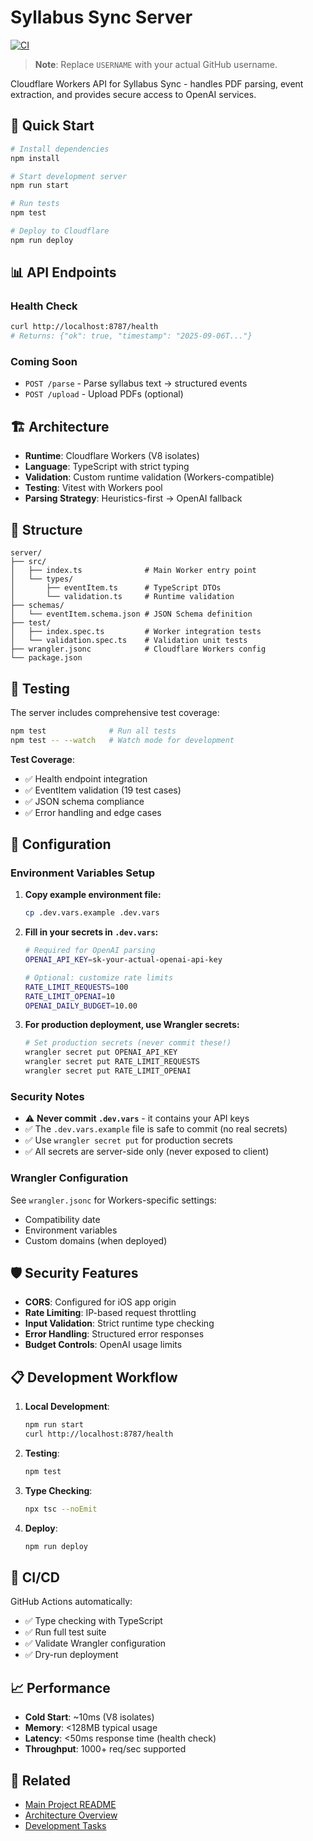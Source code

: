 # Syllabus Sync Server

[![CI](https://github.com/USERNAME/syllabus-sync/actions/workflows/ci.yml/badge.svg)](https://github.com/USERNAME/syllabus-sync/actions/workflows/ci.yml)

> **Note**: Replace `USERNAME` with your actual GitHub username.

Cloudflare Workers API for Syllabus Sync - handles PDF parsing, event extraction, and provides secure access to OpenAI services.

## 🚀 Quick Start

```bash
# Install dependencies
npm install

# Start development server
npm run start

# Run tests
npm test

# Deploy to Cloudflare
npm run deploy
```

## 📊 API Endpoints

### Health Check
```bash
curl http://localhost:8787/health
# Returns: {"ok": true, "timestamp": "2025-09-06T..."}
```

### Coming Soon
- `POST /parse` - Parse syllabus text → structured events
- `POST /upload` - Upload PDFs (optional)

## 🏗️ Architecture

- **Runtime**: Cloudflare Workers (V8 isolates)
- **Language**: TypeScript with strict typing
- **Validation**: Custom runtime validation (Workers-compatible)
- **Testing**: Vitest with Workers pool
- **Parsing Strategy**: Heuristics-first → OpenAI fallback

## 📁 Structure

```
server/
├── src/
│   ├── index.ts              # Main Worker entry point
│   └── types/
│       ├── eventItem.ts      # TypeScript DTOs
│       └── validation.ts     # Runtime validation
├── schemas/
│   └── eventItem.schema.json # JSON Schema definition
├── test/
│   ├── index.spec.ts         # Worker integration tests
│   └── validation.spec.ts    # Validation unit tests
├── wrangler.jsonc            # Cloudflare Workers config
└── package.json
```

## 🧪 Testing

The server includes comprehensive test coverage:

```bash
npm test              # Run all tests
npm test -- --watch   # Watch mode for development
```

**Test Coverage**:
- ✅ Health endpoint integration
- ✅ EventItem validation (19 test cases)
- ✅ JSON schema compliance
- ✅ Error handling and edge cases

## 🔧 Configuration

### Environment Variables Setup

1. **Copy example environment file:**
   ```bash
   cp .dev.vars.example .dev.vars
   ```

2. **Fill in your secrets in `.dev.vars`:**
   ```bash
   # Required for OpenAI parsing
   OPENAI_API_KEY=sk-your-actual-openai-api-key
   
   # Optional: customize rate limits
   RATE_LIMIT_REQUESTS=100
   RATE_LIMIT_OPENAI=10
   OPENAI_DAILY_BUDGET=10.00
   ```

3. **For production deployment, use Wrangler secrets:**
   ```bash
   # Set production secrets (never commit these!)
   wrangler secret put OPENAI_API_KEY
   wrangler secret put RATE_LIMIT_REQUESTS
   wrangler secret put RATE_LIMIT_OPENAI
   ```

### Security Notes
- ⚠️ **Never commit `.dev.vars`** - it contains your API keys
- ✅ The `.dev.vars.example` file is safe to commit (no real secrets)  
- ✅ Use `wrangler secret put` for production secrets
- ✅ All secrets are server-side only (never exposed to client)

### Wrangler Configuration
See `wrangler.jsonc` for Workers-specific settings:
- Compatibility date
- Environment variables
- Custom domains (when deployed)

## 🛡️ Security Features

- **CORS**: Configured for iOS app origin
- **Rate Limiting**: IP-based request throttling  
- **Input Validation**: Strict runtime type checking
- **Error Handling**: Structured error responses
- **Budget Controls**: OpenAI usage limits

## 📋 Development Workflow

1. **Local Development**:
   ```bash
   npm run start
   curl http://localhost:8787/health
   ```

2. **Testing**:
   ```bash
   npm test
   ```

3. **Type Checking**:
   ```bash
   npx tsc --noEmit
   ```

4. **Deploy**:
   ```bash
   npm run deploy
   ```

## 🚦 CI/CD

GitHub Actions automatically:
- ✅ Type checking with TypeScript
- ✅ Run full test suite  
- ✅ Validate Wrangler configuration
- ✅ Dry-run deployment

## 📈 Performance

- **Cold Start**: ~10ms (V8 isolates)
- **Memory**: <128MB typical usage
- **Latency**: <50ms response time (health check)
- **Throughput**: 1000+ req/sec supported

## 🔗 Related

- [Main Project README](../README.md)
- [Architecture Overview](../architecture.md)  
- [Development Tasks](../tasks.md)
